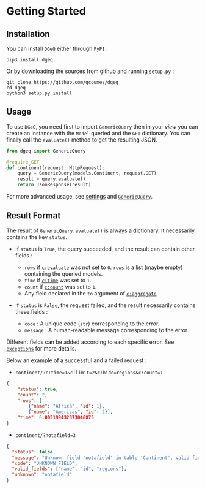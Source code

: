# Getting Started

## Installation

You can install `DGeQ` either through `PyPI` :

```shell
pip3 install dgeq
```

Or by downloading the sources from github and running `setup.py` :

```shell
git clone https://github.com/qcoumes/dgeq
cd dgeq
python3 setup.py install
```


## Usage

To use `DGeQ`, you need first to import `GenericQuery` then in your *view* you can create an
instance with the `Model` queried and the `GET` dictionary. You can finally call the `evaluate()`
method to get the resulting JSON.

```python
from dgeq import GenericQuery

@require_GET
def continent(request: HttpRequest):
    query = GenericQuery(models.Continent, request.GET)
    result = query.evaluate()
    return JsonResponse(result)
```

For more advanced usage, see [settings](settings.md) and [`GenericQuery`](generic_query.md).




## Result Format

The result of `GenericQuery.evaluate()` is always a dictionary. It necessarily contains
the key `status`. 

* If `status` is `True`, the query succeeded, and the result can contain other fields :

    * `rows` if [`c:evaluate`](query_syntax.md#commands) was not set to `0`.
      `rows` is a list (maybe empty) containing the queried models.
    * `time` if [`c:time`](query_syntax.md#commands) was set to `1`.
    * `count` if [`c:count`](query_syntax.md#commands) was set to `1`.
    * Any field declared in the `to` argument of [`c:aggregate`](query_syntax.md#caggregate)

* If `status` is `False`, the request failed, and the result necessarily contains these fields :

    * `code` : A unique code (`str`) corresponding to the error.
    * `message` : A human-readable message corresponding to the error.

Different fields can be added according to each specific error.
See [`exceptions`](errors.md) for more details.

Below an example of a successful and a failed request :

* `continent/?c:time=1&c:limit=2&c:hide=regions&c:count=1`

```json
{
    "status": true,
    "count": 2, 
    "rows": [
        {"name": "Africa", "id": 1},
        {"name": "Americas", "id": 2}],
    "time": 0.005199432373046875
}
```

* `continent/?notafield=3`

```json
{
  "status": false,
  "message": "Unknown field 'notafield' in table 'Continent', valid fields are ['name', 'id', 'regions']",
  "code": "UNKNOWN_FIELD",
  "valid_fields": ["name", "id", "regions"],
  "unknown": "notafield"
}
```
